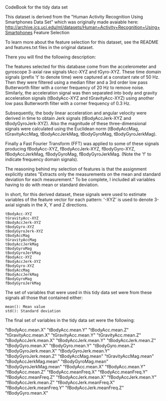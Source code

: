 CodeBook for the tidy data set

This dataset is derived from the "Human Activity Recognition Using Smartphones Data Set" which was originally made avaiable here: http://archive.ics.uci.edu/ml/datasets/Human+Activity+Recognition+Using+Smartphones
Feature Selection

To learn more about the feature selection for this dataset, see the README and features.txt files in the original dataset.

There you will find the following description:

The features selected for this database come from the accelerometer and gyroscope 3-axial raw signals tAcc-XYZ and tGyro-XYZ. These time domain signals (prefix 't' to denote time) were captured at a constant rate of 50 Hz. Then they were filtered using a median filter and a 3rd order low pass Butterworth filter with a corner frequency of 20 Hz to remove noise. Similarly, the acceleration signal was then separated into body and gravity acceleration signals (tBodyAcc-XYZ and tGravityAcc-XYZ) using another low pass Butterworth filter with a corner frequency of 0.3 Hz.

Subsequently, the body linear acceleration and angular velocity were derived in time to obtain Jerk signals (tBodyAccJerk-XYZ and tBodyGyroJerk-XYZ). Also the magnitude of these three-dimensional signals were calculated using the Euclidean norm (tBodyAccMag, tGravityAccMag, tBodyAccJerkMag, tBodyGyroMag, tBodyGyroJerkMag).

Finally a Fast Fourier Transform (FFT) was applied to some of these signals producing fBodyAcc-XYZ, fBodyAccJerk-XYZ, fBodyGyro-XYZ, fBodyAccJerkMag, fBodyGyroMag, fBodyGyroJerkMag. (Note the 'f' to indicate frequency domain signals).

The reasoning behind my selection of features is that the assignment explicitly states "Extracts only the measurements on the mean and standard deviation for each measurement." To be complete, I included all variables having to do with mean or standard deviation.

In short, for this derived dataset, these signals were used to estimate variables of the feature vector for each pattern:
'-XYZ' is used to denote 3-axial signals in the X, Y and Z directions.

    tBodyAcc-XYZ
    tGravityAcc-XYZ
    tBodyAccJerk-XYZ
    tBodyGyro-XYZ
    tBodyGyroJerk-XYZ
    tBodyAccMag
    tGravityAccMag
    tBodyAccJerkMag
    tBodyGyroMag
    tBodyGyroJerkMag
    fBodyAcc-XYZ
    fBodyAccJerk-XYZ
    fBodyGyro-XYZ
    fBodyAccMag
    fBodyAccJerkMag
    fBodyGyroMag
    fBodyGyroJerkMag

The set of variables that were used in this tidy data set were from these signals all those that contained either:

    mean(): Mean value
    std(): Standard deviation

The final set of variables in the tidy data set were the following:

"tBodyAcc.mean.X"
"tBodyAcc.mean.Y"
"tBodyAcc.mean.Z"
"tGravityAcc.mean.X"
"tGravityAcc.mean.Y"
"tGravityAcc.mean.Z"
"tBodyAccJerk.mean.X"
"tBodyAccJerk.mean.Y"
"tBodyAccJerk.mean.Z"
"tBodyGyro.mean.X"
"tBodyGyro.mean.Y"
"tBodyGyro.mean.Z"
"tBodyGyroJerk.mean.X"
"tBodyGyroJerk.mean.Y"
"tBodyGyroJerk.mean.Z"
"tBodyAccMag.mean"
"tGravityAccMag.mean"
"tBodyAccJerkMag.mean"
"tBodyGyroMag.mean"
"tBodyGyroJerkMag.mean"
"fBodyAcc.mean.X"
"fBodyAcc.mean.Y"
"fBodyAcc.mean.Z"
"fBodyAcc.meanFreq.X"
"fBodyAcc.meanFreq.Y"
"fBodyAcc.meanFreq.Z"
"fBodyAccJerk.mean.X"
"fBodyAccJerk.mean.Y"
"fBodyAccJerk.mean.Z"
"fBodyAccJerk.meanFreq.X"
"fBodyAccJerk.meanFreq.Y"
"fBodyAccJerk.meanFreq.Z"
"fBodyGyro.mean.X"
